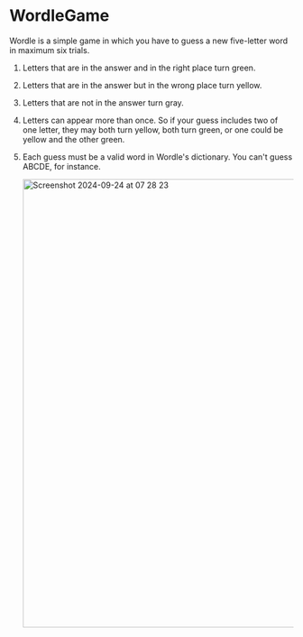 # WordleGame

Wordle is a simple game in which you have to guess a new five-letter word in maximum six trials.

1. Letters that are in the answer and in the right place turn green.
2. Letters that are in the answer but in the wrong place turn yellow. 
3. Letters that are not in the answer turn gray.
4. Letters can appear more than once. So if your guess includes two of one letter, they may both turn yellow, both turn green, or one could be yellow and the other green.
5. Each guess must be a valid word in Wordle's dictionary. You can't guess ABCDE, for instance.

   <img width="795" alt="Screenshot 2024-09-24 at 07 28 23" src="https://github.com/user-attachments/assets/e7b3270e-cf94-492e-9a78-142f96324ceb">
